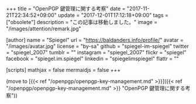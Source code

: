 +++
title = "OpenPGP 鍵管理に関する考察"
date =  "2017-11-21T22:34:52+09:00"
update =  "2017-12-01T17:12:18+09:00"
tags = ["obsolete"]
description = "この記事は移動しました。"
image = "/images/attention/remark.jpg"

[author]
  name      = "Spiegel"
  url       = "https://baldanders.info/profile/"
  avatar    = "/images/avatar.jpg"
  license   = "by-sa"
  github    = "spiegel-im-spiegel"
  twitter   = "spiegel_2007"
  tumblr    = ""
  instagram = "spiegel_2007"
  flickr    = "spiegel"
  facebook  = "spiegel.im.spiegel"
  linkedin  = "spiegelimspiegel"
  flattr    = ""

[scripts]
  mathjax = false
  mermaidjs = false
+++

(move to [{{< ref "/openpgp/openpgp-key-management.md" >}}]({{< ref "/openpgp/openpgp-key-management.md" >}} "OpenPGP 鍵管理に関する考察"))
